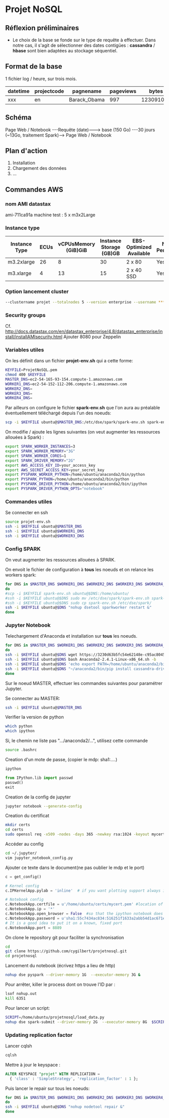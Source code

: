 # Projet NoSQL
## Réflexion préliminaires
- Le choix de la base se fonde sur le type de requête à effectuer. 
Dans notre cas, il s'agit de sélectionner des dates contigües :
 **cassandra** / **hbase** sont bien adaptées au stockage séquentiel.

## Format de la base
1 fichier log / heure, sur trois mois.

|datetime | projectcode | pagnename | pageviews | bytes |
|---|---|---|---|---|
|xxx      | en          | Barack_Obama | 997 | 123091092|

## Schéma

Page Web / Notebook ---Requête (date)---> base (150 Go) ---30 jours (~13Go, traitement Spark)--> Page Web / Notebook
                      
## Plan d'action
1. Installation 
2. Chargement des données
3. ...

## Commandes AWS
### nom AMI datastax
ami-711ca91a
machine test :  5 x m3x2Large
### Instance type
|Instance Type | ECUs | vCPUsMemory (GiB)GiB | Instance Storage (GB)GB | EBS-Optimized Available | Network Performance |
| --- | --- | --- | --- | --- | --- |
| m3.2xlarge | 26 | 8 | 30 | 2 x 80 | Yes | High |
| m3.xlarge | 4 | 13 | 15 | 2 x 40 SSD | Yes | High |

### Option lancement cluster
```bash
--clustername projet --totalnodes 5 --version enterprise --username ***@telecom-paristech.fr --password ***  --analyticsnodes 5 --cfsreplicationfactor 2
```

### Security groups
Cf. http://docs.datastax.com/en/datastax_enterprise/4.8/datastax_enterprise/install/installAMIsecurity.html
Ajouter 8080 pour Zeppelin


### Variables utiles
On les définit dans un fichier **projet-env.sh** qui a cette forme:
```bash
KEYFILE=ProjetNoSQL.pem
chmod 400 $KEYFILE
MASTER_DNS=ec2-54-165-93-154.compute-1.amazonaws.com
WORKER1_DNS=ec2-54-152-112-206.compute-1.amazonaws.com
WORKER2_DNS=
WORKER3_DNS=
WORKER4_DNS=
```

Par ailleurs on configure le fichier **spark-env.sh** que l'on aura au préalable éventuellement téléchargé depuis l'un des noeuds:
```bash
scp -i $KEYFILE ubuntu@$MASTER_DNS:/etc/dse/spark/spark-env.sh spark-env.sh.template
```

On modifie / ajoute les lignes suivantes (on veut augmenter les ressources allouées à Spark) :
```bash
export SPARK_WORKER_INSTANCES=3
export SPARK_WORKER_MEMORY="3G"
export SPARK_WORKER_CORES=1
export SPARK_DRIVER_MEMORY="2G"
export AWS_ACCESS_KEY_ID=your_access_key
export AWS_SECRET_ACCESS_KEY=your_secret_key
export PYSPARK_WORKER_PYTHON=/home/ubuntu/anaconda2/bin/python
export PYSPARK_PYTHON=/home/ubuntu/anaconda2/bin/python
export PYSPARK_DRIVER_PYTHON=/home/ubuntu/anaconda2/bin/ipython
export PYSPARK_DRIVER_PYTHON_OPTS="notebook"
```

### Commandes utiles
Se connecter en ssh
```bash
source projet-env.sh
ssh -i $KEYFILE ubuntu@$MASTER_DNS
ssh -i $KEYFILE ubuntu@$WORKER1_DNS
ssh -i $KEYFILE ubuntu@$WORKER3_DNS
```



### Config SPARK
On veut augmenter les ressources allouées à SPARK.   

On envoit le fichier de configuration à **tous** les noeuds et on 
relance les workers spark:
```bash
for DNS in $MASTER_DNS $WORKER1_DNS $WORKER2_DNS $WORKER3_DNS $WORKER4_DNS
do
#scp -i $KEYFILE spark-env.sh ubuntu@$DNS:/home/ubuntu/
#ssh -i $KEYFILE ubuntu@$DNS sudo mv /etc/dse/spark/spark-env.sh spark-env.sh /etc/dse/spark/spark-env.sh.original 
#ssh -i $KEYFILE ubuntu@$DNS sudo cp spark-env.sh /etc/dse/spark/
ssh -i $KEYFILE ubuntu@$DNS "nohup dsetool sparkworker restart &"
done
```



### Jupyter Notebook
Telechargement d'Anaconda et installation sur **tous** les noeuds.
```bash
for DNS in $MASTER_DNS $WORKER1_DNS $WORKER2_DNS $WORKER3_DNS $WORKER4_DNS
do
ssh -i $KEYFILE ubuntu@$DNS wget https://3230d63b5fc54e62148e-c95ac804525aac4b6dba79b00b39d1d3.ssl.cf1.rackcdn.com/Anaconda2-2.4.1-Linux-x86_64.sh
ssh -i $KEYFILE ubuntu@$DNS bash Anaconda2-2.4.1-Linux-x86_64.sh -b
ssh -i $KEYFILE ubuntu@$DNS 'echo export PATH=/home/ubuntu/anaconda2/bin:$PATH >> /home/ubuntu/.bashrc'
ssh -i $KEYFILE ubuntu@$DNS "~/anaconda2/bin/pip install cassandra-driver"
done
```

Sur le noeud MASTER, effectuer les commandes suivantes pour paramétrer Jupyter.


Se connecter au MASTER:
```bash
ssh -i $KEYFILE ubuntu@$MASTER_DNS
```

Verifier la version de python
```bash
which python
which ipython
```

Si, le chemin ne liste pas ".../anaconda2/...", utilisez cette commande
```bash
source .bashrc
```

Creation d'un mote de passe, (copier le mdp: sha1:....)
```bash
ipython
```

```python
from IPython.lib import passwd
passwd()
exit
```

Creation de la config de jupyter
```bash
jupyter notebook --generate-config
```

Creation du certificat
```bash
mkdir certs
cd certs
sudo openssl req -x509 -nodes -days 365 -newkey rsa:1024 -keyout mycert.pem -out mycert.pem
```

Accéder au config
```bash
cd ~/.jupyter/
vim jupyter_notebook_config.py
```

Ajouter ce texte dans le document(ne pas oublier le mdp et le port)

```python
c = get_config()

# Kernel config
c.IPKernelApp.pylab = 'inline'  # if you want plotting support always in your notebook

# Notebook config
c.NotebookApp.certfile = u'/home/ubuntu/certs/mycert.pem' #location of your certificate file
c.NotebookApp.ip = '*'
c.NotebookApp.open_browser = False  #so that the ipython notebook does not opens up a browser by default
c.NotebookApp.password = u'sha1:55c7434ac834:516251f1633a2abb54d1ac671e878f609b9a3548'  #the encrypted password we generated above
# It is a good idea to put it on a known, fixed port
c.NotebookApp.port = 8889
```

On clone le repository git pour faciliter la synchronisation
```bash
cd
git clone https://github.com/cygilbert/projetnosql.git
cd projetnosql
```

Lancement du notebook (écrivez https a lieu de http)
```bash
nohup dse pyspark --driver-memory 1G  --executor-memory 3G &
```

Pour arrêter, killer le process dont on trouve l'ID par :
```bash
lsof nohup.out
kill 6351
```

Pour lancer un script:
```bash
SCRIPT=/home/ubuntu/projetnosql/load_data.py
nohup dse spark-submit --driver-memory 2G  --executor-memory 8G  $SCRIPT &
```

### Updating replication factor
Lancer cqlsh
```bash
cqlsh
```

Mettre à jour le keyspace :
```sql
ALTER KEYSPACE "projet" WITH REPLICATION =
  { 'class' : 'SimpleStrategy', 'replication_factor' : 1 };
```

Puis lancer le repair sur tous les noeuds:
```bash
for DNS in $MASTER_DNS $WORKER1_DNS $WORKER2_DNS $WORKER3_DNS $WORKER4_DNS
do
ssh -i $KEYFILE ubuntu@$DNS "nohup nodetool repair &"
done

```

